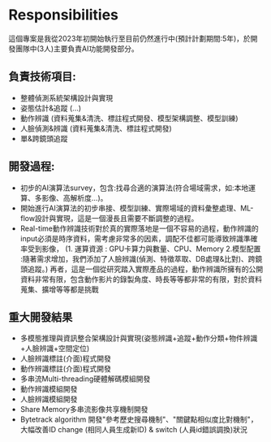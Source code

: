 # Responsibilities

這個專案是我從2023年初開始執行至目前仍然進行中(預計計劃期間:5年)，於開發團隊中(3人)主要負責AI功能開發部分。
## 負責技術項目:
* 整體偵測系統架構設計與實現
* 姿態估計&追蹤 (...)
* 動作辨識 (資料蒐集&清洗、標註程式開發、模型架構調整、模型訓練)
* 人臉偵測&辨識 (資料蒐集&清洗、標註程式開發)
* 單&跨鏡頭追蹤
  
## 開發過程:
* 初步的AI演算法survey，包含:找尋合適的演算法(符合場域需求，如:本地運算、多影像、高解析度...)。
* 開始進行AI演算法的初步串接、模型訓練、實際場域的資料彙整處理、ML-flow設計與實現，這是一個漫長且需要不斷調整的過程。
* Real-time動作辨識技術對於真的實際落地是一個不容易的過程，動作辨識的input必須是時序資料，需考慮非常多的因素，調配不佳都可能導致辨識準確率受到影像，
  (1. 運算資源 : GPU卡算力與數量、CPU、Memory 2.模型配置 :隨著需求增加，我們添加了人臉辨識(偵測、特徵萃取、DB處理&比對)、跨鏡頭追蹤。)
  再者，這是一個從研究踏入實際產品的過程，動作辨識所擁有的公開資料非常有限，包含動作影片的錄製角度、時長等等都非常的有限，對於資料蒐集、擴增等等都是挑戰


## 重大開發結果
* 多模態推理與資訊整合架構設計與實現(姿態辨識+追蹤+動作分類+物件辨識+人臉辨識+空間定位)
* 人臉辨識標註(介面)程式開發
* 動作辨識標註(介面)程式開發
* 多串流Multi-threading硬體解碼模組開發
* 動作辨識模組開發
* 人臉辨識模組開發
* Share Memory多串流影像共享機制開發
* Bytetrack algorithm 開發"參考歷史搜尋機制"、"關鍵點相似度比對機制"，大幅改善ID change (相同人員生成新ID) & switch (人員id錯誤調換)狀況
